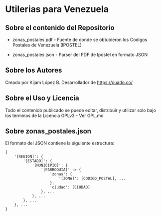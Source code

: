Utilerias para Venezuela
==========================

## Sobre el contenido del Repositorio

- zonas_postales.pdf - Fuente de donde se obtubieron los Codigos Postales de Venezuela (IPOSTEL)

- zonas_postales.json - Parser del PDF de Ipostel en formato JSON

## Sobre los Autores

Creado por Kijam López B. Desarrollador de https://cuado.co/

## Sobre el Uso y Licencia

Todo el contenido publicado se puede editar, distribuir y utilizar solo bajo los terminos de la Licencia GPLv3 - Ver GPL.md

## Sobre zonas_postales.json

El formato del JSON contiene la siguiente estructura:
```
{
	'[REGION]': {
		'[ESTADO]': {
			'[MUNICIPIO]': {
				'[PARROQUIA]' -> {
					'zonas': {
						'[ZONA]': [CODIGO_POSTAL], ...
					},
					'ciudad': [CIUDAD]
				}, ...
			}, ...
		}, ...
	}, ...
}
```
